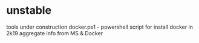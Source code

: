 # unstable
tools under construction
docker.ps1 - powershell script for install docker in 2k19 aggregate info from MS & Docker
